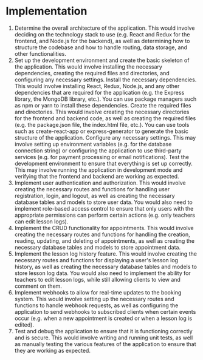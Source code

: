 # Implementation

1. Determine the overall architecture of the application. This would involve deciding on the technology stack to use (e.g. React and Redux for the frontend, and Node.js for the backend), as well as determining how to structure the codebase and how to handle routing, data storage, and other functionalities.
2. Set up the development environment and create the basic skeleton of the application. This would involve installing the necessary dependencies, creating the required files and directories, and configuring any necessary settings. Install the necessary dependencies. This would involve installing React, Redux, Node.js, and any other dependencies that are required for the application (e.g. the Express library, the MongoDB library, etc.). You can use package managers such as npm or yarn to install these dependencies. Create the required files and directories. This would involve creating the necessary directories for the frontend and backend code, as well as creating the required files (e.g. the package.json file, the index.html file, etc.). You can use tools such as create-react-app or express-generator to generate the basic structure of the application. Configure any necessary settings. This may involve setting up environment variables (e.g. for the database connection string) or configuring the application to use third-party services (e.g. for payment processing or email notifications). Test the development environment to ensure that everything is set up correctly. This may involve running the application in development mode and verifying that the frontend and backend are working as expected.
3. Implement user authentication and authorization. This would involve creating the necessary routes and functions for handling user registration, login, and logout, as well as creating the necessary database tables and models to store user data. You would also need to implement role-based access control to ensure that only users with the appropriate permissions can perform certain actions (e.g. only teachers can edit lesson logs).
4. Implement the CRUD functionality for appointments. This would involve creating the necessary routes and functions for handling the creation, reading, updating, and deleting of appointments, as well as creating the necessary database tables and models to store appointment data.
5. Implement the lesson log history feature. This would involve creating the necessary routes and functions for displaying a user's lesson log history, as well as creating the necessary database tables and models to store lesson log data. You would also need to implement the ability for teachers to edit lesson logs, while still allowing clients to view and comment on them.
6. Implement webhooks to allow for real-time updates to the booking system. This would involve setting up the necessary routes and functions to handle webhook requests, as well as configuring the application to send webhooks to subscribed clients when certain events occur (e.g. when a new appointment is created or when a lesson log is edited).
7. Test and debug the application to ensure that it is functioning correctly and is secure. This would involve writing and running unit tests, as well as manually testing the various features of the application to ensure that they are working as expected.